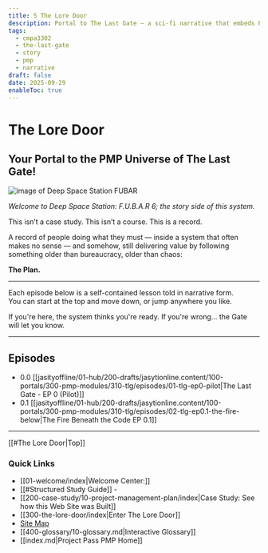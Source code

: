 ```yaml
---
title: 5 The Lore Door
description: Portal to The Last Gate — a sci-fi narrative that embeds PMP principles into story form.
tags:
  - cmpa3302
  - the-last-gate
  - story
  - pmp
  - narrative
draft: false
date: 2025-09-29
enableToc: true
---
```


# The Lore Door  
## Your Portal to the PMP Universe of The Last Gate!
![image of Deep Space Station FUBAR](jasytionline.github.io/assets/images/tlg/fubar6.png)

*Welcome to Deep Space Station: F.U.B.A.R 6; the story side of this system.*

This isn’t a case study. This isn’t a course. This is a record.

A record of people doing what they must — inside a system that often makes no sense — and somehow, still delivering value by following something older than bureaucracy, older than chaos:

**The Plan.**

---

Each episode below is a self-contained lesson told in narrative form.  
You can start at the top and move down, or jump anywhere you like.

If you're here, the system thinks you're ready. If you're wrong... the Gate will let you know.

---

## Episodes

- 0.0 [[jasityoffline/01-hub/200-drafts/jasytionline.content/100-portals/300-pmp-modules/310-tlg/episodes/01-tlg-ep0-pilot|The Last Gate - EP 0 (Pilot)]]
- 0.1 [[jasityoffline/01-hub/200-drafts/jasytionline.content/100-portals/300-pmp-modules/310-tlg/episodes/02-tlg-ep0.1-the-fire-below|The Fire Beneath the Code EP 0.1]]

---
[[#The Lore Door|Top]]
### Quick Links  
- [[01-welcome/index|Welcome Center:]]
- [[#Structured Study Guide]] - 
- [[200-case-study/10-project-management-plan/index|Case Study: See how this Web Site was Built]]
- [[300-the-lore-door/index|Enter The Lore Door]]
- [Site Map](01-welcome/10-pm-site-map.md)
- [[400-glossary/10-glossary.md|Interactive Glossary]]  
- [[index.md|Project Pass PMP Home]]